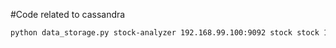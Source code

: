 #Code related to cassandra 
```sh
python data_storage.py stock-analyzer 192.168.99.100:9092 stock stock 192.168.99.100

```